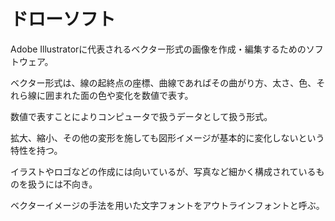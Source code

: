 # ドローソフト

Adobe Illustratorに代表されるベクター形式の画像を作成・編集するためのソフトウェア。

ベクター形式は、線の起終点の座標、曲線であればその曲がり方、太さ、色、それら線に囲まれた面の色や変化を数値で表す。

数値で表すことによりコンピュータで扱うデータとして扱う形式。

拡大、縮小、その他の変形を施しても図形イメージが基本的に変化しないという特性を持つ。

イラストやロゴなどの作成には向いているが、写真など細かく構成されているものを扱うには不向き。

ベクターイメージの手法を用いた文字フォントをアウトラインフォントと呼ぶ。

